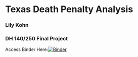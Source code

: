 # Texas Death Penalty Analysis
### Lily Kohn
### DH 140/250 Final Project

Access Binder Here:[![Binder](https://mybinder.org/badge_logo.svg)](https://mybinder.org/v2/gh/lilykohn/dh250final/HEAD)
